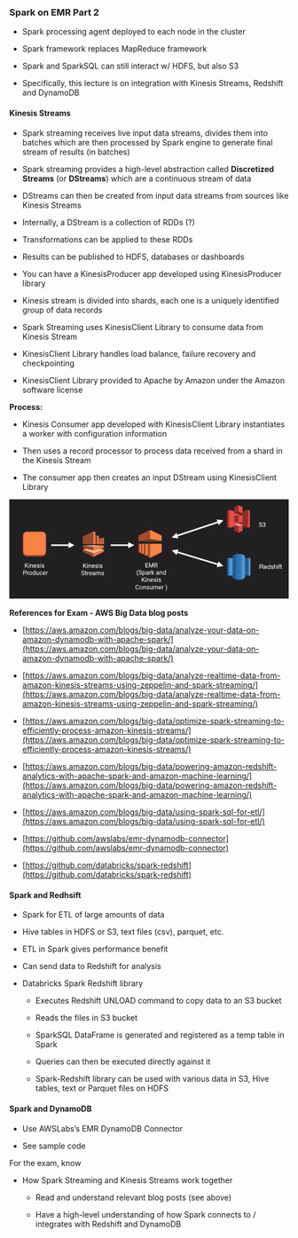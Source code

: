 ### Spark on EMR Part 2

* Spark processing agent deployed to each node in the cluster

* Spark framework replaces MapReduce framework

* Spark and SparkSQL can still interact w/ HDFS, but also S3

* Specifically, this lecture is on integration with Kinesis Streams, Redshift and DynamoDB

#### Kinesis Streams

* Spark streaming receives live input data streams, divides them into batches which are then processed by Spark engine to generate final stream of results (in batches)

* Spark streaming provides a high-level abstraction called **Discretized Streams** (or **DStreams**) which are a continuous stream of data

* DStreams can then be created from input data streams from sources like Kinesis Streams

* Internally, a DStream is a collection of RDDs (?)

* Transformations can be applied to these RDDs

* Results can be published to HDFS, databases or dashboards

* You can have a KinesisProducer app developed using KinesisProducer library

* Kinesis stream is divided into shards, each one is a uniquely identified group of data records

* Spark Streaming uses KinesisClient Library to consume data from Kinesis Stream

* KinesisClient Library handles load balance, failure recovery and checkpointing

* KinesisClient Library provided to Apache by Amazon under the Amazon software license

**Process:**

* Kinesis Consumer app developed with KinesisClient Library instantiates a worker with configuration information

* Then uses a record processor to process data received from a shard in the Kinesis Stream

* The consumer app then creates an input DStream using KinesisClient Library

![image alt text](../images/domain3_4.png)

**References for Exam - AWS Big Data blog posts**

* [https://aws.amazon.com/blogs/big-data/analyze-your-data-on-amazon-dynamodb-with-apache-spark/](https://aws.amazon.com/blogs/big-data/analyze-your-data-on-amazon-dynamodb-with-apache-spark/)

* [https://aws.amazon.com/blogs/big-data/analyze-realtime-data-from-amazon-kinesis-streams-using-zeppelin-and-spark-streaming/](https://aws.amazon.com/blogs/big-data/analyze-realtime-data-from-amazon-kinesis-streams-using-zeppelin-and-spark-streaming/)

* [https://aws.amazon.com/blogs/big-data/optimize-spark-streaming-to-efficiently-process-amazon-kinesis-streams/](https://aws.amazon.com/blogs/big-data/optimize-spark-streaming-to-efficiently-process-amazon-kinesis-streams/)

* [https://aws.amazon.com/blogs/big-data/powering-amazon-redshift-analytics-with-apache-spark-and-amazon-machine-learning/](https://aws.amazon.com/blogs/big-data/powering-amazon-redshift-analytics-with-apache-spark-and-amazon-machine-learning/)

* [https://aws.amazon.com/blogs/big-data/using-spark-sql-for-etl/](https://aws.amazon.com/blogs/big-data/using-spark-sql-for-etl/)

* [https://github.com/awslabs/emr-dynamodb-connector](https://github.com/awslabs/emr-dynamodb-connector)

* [https://github.com/databricks/spark-redshift](https://github.com/databricks/spark-redshift)

#### Spark and Redhsift

* Spark for ETL of large amounts of data

* Hive tables in HDFS or S3, text files (csv), parquet, etc.

* ETL in Spark gives performance benefit

* Can send data to Redshift for analysis

* Databricks Spark Redshift library

    * Executes Redshift UNLOAD command to copy data to an S3 bucket

    * Reads the files in S3 bucket

    * SparkSQL DataFrame is generated and registered as a temp table in Spark

    * Queries can then be executed directly against it

    * Spark-Redshift library can be used with various data in S3, Hive tables, text or Parquet files on HDFS

#### Spark and DynamoDB

* Use AWSLabs’s EMR DynamoDB Connector

* See sample code

For the exam, know

* How Spark Streaming and Kinesis Streams work together

    * Read and understand relevant blog posts (see above)

    * Have a high-level understanding of how Spark connects to / integrates with Redshift and DynamoDB

